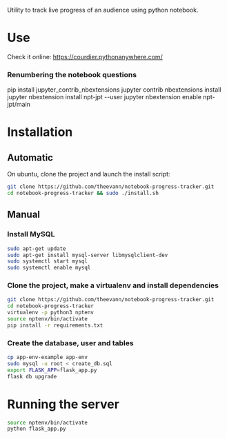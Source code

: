 Utility to track live progress of an audience using python notebook.

# Use

Check it online: https://courdier.pythonanywhere.com/

### Renumbering the notebook questions
pip install jupyter_contrib_nbextensions
jupyter contrib nbextensions install
jupyter nbextension install npt-jpt --user
jupyter nbextension enable npt-jpt/main



# Installation

## Automatic
On ubuntu, clone the project and launch the install script:
```sh
git clone https://github.com/theevann/notebook-progress-tracker.git
cd notebook-progress-tracker && sudo ./install.sh
```

## Manual

### Install MySQL
```sh
sudo apt-get update
sudo apt-get install mysql-server libmysqlclient-dev
sudo systemctl start mysql
sudo systemctl enable mysql
```

### Clone the project, make a virtualenv and install dependencies
```sh
git clone https://github.com/theevann/notebook-progress-tracker.git
cd notebook-progress-tracker
virtualenv -p python3 nptenv
source nptenv/bin/activate
pip install -r requirements.txt
```

### Create the database, user and tables
```sh
cp app-env-example app-env
sudo mysql -u root < create_db.sql
export FLASK_APP=flask_app.py
flask db upgrade
```

# Running the server
```sh
source nptenv/bin/activate
python flask_app.py
```
